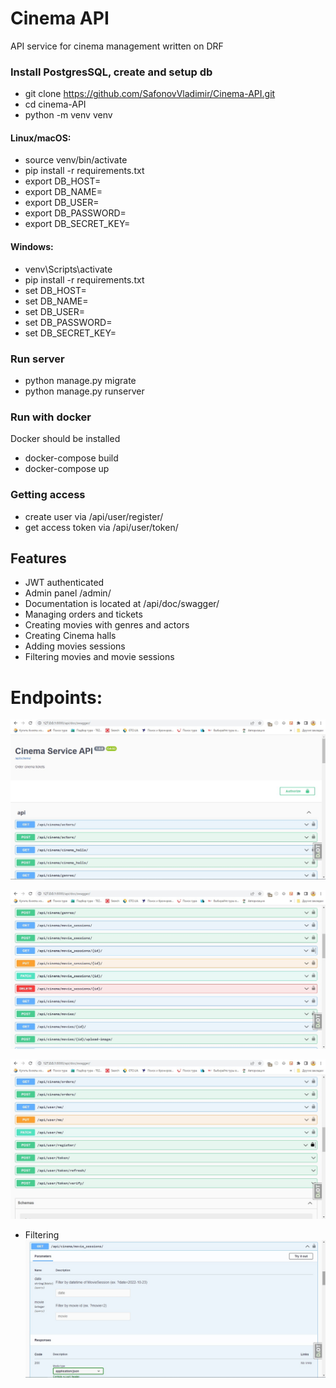 # Cinema API
API service for cinema management written on DRF

### Install PostgresSQL, create and setup db

- git clone https://github.com/SafonovVladimir/Cinema-API.git
- cd cinema-API
- python -m venv venv 

#### Linux/macOS:
- source venv/bin/activate
- pip install -r requirements.txt
- export DB_HOST=<your db hostname>
- export DB_NAME=<your db name>
- export DB_USER=<your db user>
- export DB_PASSWORD=<your db password>
- export DB_SECRET_KEY=<your secret key>
#### Windows: 
- venv\Scripts\activate
- pip install -r requirements.txt
- set DB_HOST=<your db hostname>
- set DB_NAME=<your db name>
- set DB_USER=<your db user>
- set DB_PASSWORD=<your db password>
- set DB_SECRET_KEY=<your secret key>

### Run server
- python manage.py migrate
- python manage.py runserver

### Run with docker
Docker should be installed

- docker-compose build
- docker-compose up

### Getting access
- create user via /api/user/register/
- get access token via /api/user/token/

## Features
- JWT authenticated
- Admin panel /admin/
- Documentation is located at /api/doc/swagger/
- Managing orders and tickets
- Creating movies with genres and actors
- Creating Cinema halls
- Adding movies sessions
- Filtering movies and movie sessions

# Endpoints:
![](readme_screenshots/1.jpg)

![](readme_screenshots/2.jpg)

![](readme_screenshots/3.jpg)
* Filtering
![](readme_screenshots/4.jpg)

